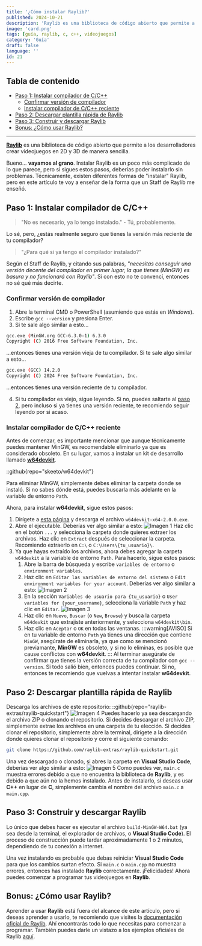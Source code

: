 ```yaml
---
title: '¿Cómo instalar Raylib?'
published: 2024-10-21
description: 'Raylib es una biblioteca de código abierto que permite a los desarrolladores crear videojuegos en 2D y 3D de manera sencilla.'
image: 'card.png'
tags: [guía, raylib, c, c++, videojuegos]
category: 'Guía'
draft: false
language: ''
id: 21
---
```

## Tabla de contenido
- [Paso 1: Instalar compilador de C/C++](#paso-1-instalar-compilador-de-cc)
    - [Confirmar versión de compilador](#confirmar-versión-de-compilador)
    - [Instalar compilador de C/C++ reciente](#instalar-compilador-de-cc-reciente)
- [Paso 2: Descargar plantilla rápida de Raylib](#paso-2-descargar-plantilla-rápida-de-raylib)
- [Paso 3: Construir y descargar Raylib](#paso-3-construir-y-descargar-raylib)
- [Bonus: ¿Cómo usar Raylib?](#bonus-cómo-usar-raylib)
___
**[Raylib](https://www.raylib.com/)** es una biblioteca de código abierto que permite a los desarrolladores crear videojuegos en 2D y 3D de manera sencilla.

Bueno... **vayamos al grano**. Instalar Raylib es un poco más complicado de lo que parece, pero si sigues estos pasos, deberías poder instalarlo sin problemas. Técnicamente, existen diferentes formas de "instalar" Raylib, pero en este artículo te voy a enseñar de la forma que un Staff de Raylib me enseñó.
## Paso 1: Instalar compilador de C/C++
> "No es necesario, ya lo tengo instalado." - Tú, probablemente.

Lo sé, pero, ¿estás realmente seguro que tienes la versión más reciente de tu compilador? 

> "¿Para qué si ya tengo el compilador instalado?"

Según el Staff de Raylib, y citando sus palabras, *"necesitas conseguir una versión decente del compilador en primer lugar, la que tienes (MinGW) es basura y no funcionará con Raylib"*. Si con esto no te convencí, entonces no sé qué más decirte.
### Confirmar versión de compilador
1. Abre la terminal CMD o PowerShell (asumiendo que estás en *Windows*).
2. Escribe `gcc --version` y presiona Enter.
3. Si te sale algo similar a esto...
```bash
gcc.exe (MinGW.org GCC-6.3.0-1) 6.3.0
Copyright (C) 2016 Free Software Foundation, Inc.
```
...entonces tienes una versión vieja de tu compilador. Si te sale algo similar a esto...
```bash
gcc.exe (GCC) 14.2.0
Copyright (C) 2024 Free Software Foundation, Inc.
```
...entonces tienes una versión reciente de tu compilador.

4. Si tu compilador es viejo, sigue leyendo. Si no, puedes saltarte al [paso 2](#paso-2-descargar-e-instalar-raylib), pero incluso si ya tienes una versión reciente, te recomiendo seguir leyendo por si acaso.
### Instalar compilador de C/C++ reciente
Antes de comenzar, es importante mencionar que aunque técnicamente puedes mantener MinGW, es recomendable eliminarlo ya que es considerado obsoleto. En su lugar, vamos a instalar un kit de desarrollo llamado **[w64devkit](https://github.com/skeeto/w64devkit)**.

::github{repo="skeeto/w64devkit"}

Para eliminar MinGW, simplemente debes eliminar la carpeta donde se instaló. Si no sabes dónde está, puedes buscarla más adelante en la variable de entorno `Path`.

Ahora, para instalar **w64devkit**, sigue estos pasos:
1. Dirígete a [esta página](https://github.com/skeeto/w64devkit/releases/tag/v2.0.0) y descarga el archivo `w64devkit-x64-2.0.0.exe`.
2. Abre el ejecutable. Deberías ver algo similar a esto:
![Imagen 1](./image1.png)
Haz clic en el botón `...` y selecciona la carpeta donde quieres extraer los archivos. Haz clic en `Extract` después de seleccionar la carpeta. Recomiendo extraerlo en `C:\` o `C:\Users\{tu_usuario}\`.
3. Ya que hayas extraído los archivos, ahora debes agregar la carpeta `w64devkit` a la variable de entorno `Path`. Para hacerlo, sigue estos pasos:
    1. Abre la barra de búsqueda y escribe `variables de entorno` o `environment variables`.
    2. Haz clic en `Editar las variables de entorno del sistema` o `Edit environment variables for your account`. Deberías ver algo similar a esto:
    ![Imagen 2](./image2.png)
    3. En la sección `Variables de usuario para {tu_usuario}` o `User variables for {your_username}`, selecciona la variable `Path` y haz clic en `Editar`.
    ![Imagen 3](./image3.png)
    4. Haz clic en `Nuevo`, `Buscar` (o `New`, `Browse`) y busca la carpeta `w64devkit` que extrajiste anteriormente, y selecciona `w64devkit\bin`.
    5. Haz clic en `Aceptar` o `OK` en todas las ventanas.
:::warning[AVISO]
Si en tu variable de entorno `Path` ya tienes una dirección que contiene `MinGW`, asegúrate de eliminarla, ya que como se mencionó previamante, **MinGW** es obsoleto, y si no lo eliminas, es posible que cause conflictos con **w64devkit**.
:::
Al terminar asegúrate de confirmar que tienes la versión correcta de tu compilador con `gcc --version`. Si todo salió bien, entonces puedes continuar. Si no, entonces te recomiendo que vuelvas a intentar instalar **w64devkit**.
## Paso 2: Descargar plantilla rápida de Raylib
Descarga los archivos de este repositorio:
::github{repo="raylib-extras/raylib-quickstart"}
![Imagen 4](./image4.png)
Puedes hacerlo ya sea descargando el archivo ZIP o clonando el repositorio. Si decides descargar el archivo ZIP, simplemente extrae los archivos en una carpeta de tu elección. Si decides clonar el repositorio, simplemente abre la terminal, dirígete a la dirección donde quieres clonar el repositorio y corre el siguiente comando:
```bash
git clone https://github.com/raylib-extras/raylib-quickstart.git
```
Una vez descargado o clonado, si abres la carpeta en **Visual Studio Code**, deberías ver algo similar a esto:
![Imagen 5](./image5.png)
Como puedes ver, `main.c` muestra errores debido a que no encuentra la biblioteca de **Raylib**, y es debido a que aún no la hemos instalado. Antes de instalarlo, si deseas usar **C++** en lugar de **C**, simplemente cambia el nombre del archivo `main.c` a `main.cpp`.
## Paso 3: Construir y descargar Raylib
Lo único que debes hacer es ejecutar el archivo `build-MinGW-W64.bat` (ya sea desde la terminal, el explorador de archivos, o **Visual Studio Code**). El proceso de construcción puede tardar aproximadamente 1 o 2 minutos, dependiendo de tu conexión a internet.

Una vez instalando es probable que debas reiniciar **Visual Studio Code** para que los cambios surtan efecto. Si `main.c` o `main.cpp` no muestra errores, entonces has instalado **Raylib** correctamente. ¡Felicidades! Ahora puedes comenzar a programar tus videojuegos en **Raylib**.
## Bonus: ¿Cómo usar Raylib?
Aprender a usar **Raylib** está fuera del alcance de este artículo, pero si deseas aprender a usarlo, te recomiendo que visites la [documentación oficial de Raylib](https://www.raylib.com/cheatsheet/cheatsheet.html). Ahí encontrarás todo lo que necesitas para comenzar a programar. También puedes darle un vistazo a los ejemplos oficiales de Raylib [aquí](https://www.raylib.com/examples.html).
